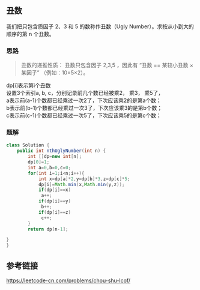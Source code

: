 ## 丑数
我们把只包含质因子 2、3 和 5 的数称作丑数（Ugly Number）。求按从小到大的顺序的第 n 个丑数。

 
 
### 思路
>丑数的递推性质： 丑数只包含因子 2,3,5 ，因此有 “丑数 == 某较小丑数 × 某因子” （例如：10=5×2）。  

dp[i]表示第i个丑数  
设置3个索引a, b, c，分别记录前几个数已经被乘2， 乘3， 乘5了，  
a表示前(a-1)个数都已经乘过一次2了，下次应该乘2的是第a个数；  
b表示前(b-1)个数都已经乘过一次3了，下次应该乘3的是第b个数；  
c表示前(c-1)个数都已经乘过一次5了，下次应该乘5的是第c个数；
### 题解
```java
class Solution {
    public int nthUglyNumber(int n) {
        int []dp=new int[n];
        dp[0]=1;
        int a=0,b=0,c=0;
        for(int i=1;i<n;i++){
            int x=dp[a]*2,y=dp[b]*3,z=dp[c]*5;
            dp[i]=Math.min(x,Math.min(y,z));
            if(dp[i]==x)
             a++;
            if(dp[i]==y)
             b++;
            if(dp[i]==z)
             c++;
        }
        return dp[n-1];

}
}
```
## 参考链接
https://leetcode-cn.com/problems/chou-shu-lcof/